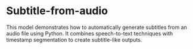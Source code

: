 # Subtitle-from-audio
This model demonstrates how to automatically generate subtitles from an audio file using Python. It combines speech-to-text techniques with timestamp segmentation to create subtitle-like outputs.
